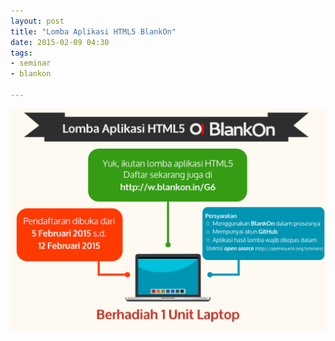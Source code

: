 ```yaml
---
layout: post
title: "Lomba Aplikasi HTML5 BlankOn"
date: 2015-02-09 04:30
tags: 
- seminar
- blankon

---
```

![](/gambar/blankon-sayembara-infograph-1.png)
